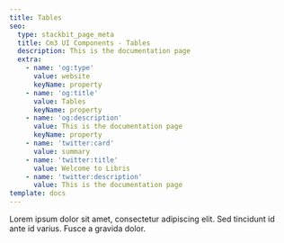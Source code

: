 ```yaml
---
title: Tables
seo:
  type: stackbit_page_meta
  title: Cm3 UI Components - Tables
  description: This is the documentation page
  extra:
    - name: 'og:type'
      value: website
      keyName: property
    - name: 'og:title'
      value: Tables
      keyName: property
    - name: 'og:description'
      value: This is the documentation page
      keyName: property
    - name: 'twitter:card'
      value: summary
    - name: 'twitter:title'
      value: Welcome to Libris
    - name: 'twitter:description'
      value: This is the documentation page
template: docs
---
```


Lorem ipsum dolor sit amet, consectetur adipiscing elit. Sed tincidunt id ante id varius. Fusce a gravida dolor.